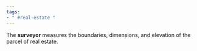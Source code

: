 ```yaml
---
tags:
- " #real-estate "
---
```


The **surveyor** measures the boundaries, dimensions, and elevation of the parcel of real estate.  <!--SR:!2023-10-06,32,270-->